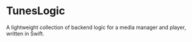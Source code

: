 # TunesLogic

A lightweight collection of backend logic for a media manager and player, written in Swift.
